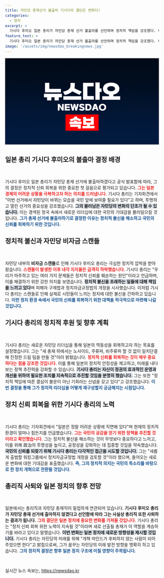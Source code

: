 ```yaml
---
title: 자민당 총재선거 불출마 기시다의 결단은 변화다!
categories:
  - 정치
excerpt: >
  기시다 후미오 일본 총리가 자민당 총재 선거 불출마를 선언하며 정치적 책임을 강조했다. 비자금 스캔들로 인한 정치 불신 속에서 변화를 위한 결단을 내린 그의 발언이 주목받고 있다. 정치의 투명성을 복원하고 국민 신뢰를 얻기 위한 새로운 시작이 필요한 시점이다!
feature_text: >
  기시다 후미오 일본 총리가 자민당 총재 선거 불출마를 선언하며 정치적 책임을 강조했다. 비자금 스캔들로 인한 정치 불신 속에서 변화를 위한 결단을 내린 그의 발언이 주목받고 있다. 정치의 투명성을 복원하고 국민 신뢰를 얻기 위한 새로운 시작이 필요한 시점이다!
image: '/assets/img/newsdao_breakingnews.jpg'
---
```


<p><img src="/assets/img/newsdao_breakingnews.jpg" alt="koreaapp 속보" /></p>

<h2 data-ke-size="size26">일본 총리 기시다 후미오의 불출마 결정 배경</h2>

<p data-ke-size="size16">&nbsp;</p>

<p>기시다 후미오 일본 총리가 자민당 총재 선거에 불출마하겠다고 공식 발표함에 따라, 그의 결정은 정치적 신뢰 회복을 위한 중요한 첫 걸음으로 평가되고 있습니다. <b><span style="color: #ee2323;">그는 일본 경제의 어려운 상황을 극복하고자 하는 의지를 드러냅니다.</span></b> 기시다 총리는 기자회견에서 "이번 선거에서 자민당이 바뀌는 모습을 국민 앞에 보여줄 필요가 있다"고 하며, 투명하고 열린 선거의 중요성을 강조했습니다. <b><span style="background-color: #21538527;">그의 물러남은 자민당의 변화의 단초가 될 수 있습니다.</span></b> 이는 경색된 정국 속에서 새로운 리더십에 대한 국민의 기대감을 불러일으킬 것입니다. <b><span style="color: #1a5490;">그가 총재 선거에 불출마하기로 결정한 이유는 정치적 불신을 해소하고 국민의 신뢰를 회복하기 위한 것입니다.</span></b></p>

<h2 data-ke-size="size26">정치적 불신과 자민당 비자금 스캔들</h2>

<p data-ke-size="size16">&nbsp;</p>

<p>자민당 내부의 <b>비자금 스캔들</b>로 인해 기시다 후미오 총리는 극심한 정치적 압박을 받아왔습니다. <b><span style="color: #ee2323;">스캔들이 발생한 이후 내각 지지율은 급격히 하락했습니다.</span></b> 기시다 총리는 "우리가 마주하고 있는 여러 가지 문제들은 정치적 신뢰를 훼손하는 원인"이라고 언급하며, 이를 해결하기 위한 강한 의지를 보였습니다. <b><span style="background-color: #21538527;">정치적 불신을 초래하는 일들에 대해 책임을 느끼고 있다</span></b>며 피해자 구제법과 정치자금규정법의 개정을 시사했습니다. 이처럼 기시다 총리는 스캔들로 인해 실제로 시민들이 느끼는 정치에 대한 불신을 간파하고 있습니다. <b><span style="color: #1a5490;">이런 정치 환경 속에서 국민의 신뢰를 회복하기 위한 대책을 적극적으로 마련해 나갈 것입니다.</span></b></p>

<h2 data-ke-size="size26">기시다 총리의 정치적 후원 및 향후 계획</h2>

<p data-ke-size="size16">&nbsp;</p>

<p>기시다 총리는 새로운 자민당 리더십을 통해 일본의 역동성을 회복하고자 하는 목표를 설정했습니다. 그는 "새 총재 하에서는 노사이드, 주류파, 비주류파 할 것 없이 일치단결해 진정한 드림 팀을 만들 것"이라 밝혔습니다. <b><span style="color: #ee2323;">정치적 신뢰를 회복하는 것이 매우 중요하다는 점을 강조한 것입니다.</span></b> 이를 통해 일본의 정치적 안정성을 제고하고, 미래를 내다보는 정책 추진력을 강화할 수 있습니다. <b><span style="background-color: #21538527;">기시다 총리는 자신이 정권의 효과적인 운영과 개선을 위하여 필요한 조치를 지속적으로 추진할 것임을 분명히 했습니다.</span></b> 그는 또한 "정치적 책임에 따른 결심이 불운이 아닌 기회라는 신념을 갖고 있다"고 강조했습니다. <b><span style="color: #1a5490;">이번 결정을 통해 그가 정치적 리더십을 어떻게 재구성할지 궁금해지는 시점입니다.</span></b></p>

<h2 data-ke-size="size26">정치 신뢰 회복을 위한 기시다 총리의 노력</h2>

<p data-ke-size="size16">&nbsp;</p>

<p>기시다 총리는 기자회견에서 "일본은 정말 어려운 상황에 직면해 있다"며 현재의 정치적 환경이 얼마나 힘든지를 언급했습니다. <b><span style="color: #ee2323;">그는 국민의 공감을 얻기 위한 정책을 추진할 것이라고 확언했습니다.</span></b> 그는 정치적 불신을 해소하는 것이 무엇보다 중요하다고 느끼고, 이를 위해 政治의 투명성을 높이고, 공정성을 강화하는 데 집중할 것임을 약속했습니다. <b><span style="background-color: #21538527;">국민의 신뢰를 되찾기 위해 기시다 총리는 다각적인 접근을 시도할 것입니다.</span></b> 그는 "새롭게 출범할 워킹그룹에서 정치자금규정법 개정을 검토할 것"이라 했으며, 들어오는 새로운 변화에 대한 기대감을 표출했습니다. <b><span style="color: #1a5490;">즉, 그의 정치적 의지는 국민의 목소리를 바탕으로 한 정치 개혁으로 전환될 것입니다.</span></b></p>

<h2 data-ke-size="size26">총리직 사퇴와 일본 정치의 향후 전망</h2>

<p data-ke-size="size16">&nbsp;</p>

<p>일본에서는 총리직과 자민당 총재직이 밀접하게 연관되어 있습니다. <b>기시다 후미오 총리가 자민당 총재 선거에 출마하지 않겠다고 선언함에 따라 그는 사실상 총리직 또한 사퇴하는 결과가 됩니다.</b> <b><span style="color: #ee2323;">그의 결단은 일본 정치에 중요한 변화를 가져올 것입니다.</span></b> 기시다 총리는 "정치 신뢰 회복 위한 노력이 지속될 것"이라며 새로 선출될 총재가 이 역할을 계승하기를 바라고 있다고 말했습니다. <b><span style="background-color: #21538527;">이번 변화는 일본 정치에 새로운 방향성을 제시할 것입니다.</span></b> 기시다 총리는 자민당의 미래를 위해 "개혁 마인드가 후퇴하지 않는 사람이 되어 주었으면 한다"고 밝힘으로써, 그가 꿈꾸는 자민당의 미래 발전 방향을 명확히 하고 있습니다. <b><span style="color: #1a5490;">그의 정치적 결정은 향후 일본 정치 구조에 미칠 영향이 주목됩니다.</span></b></p>

<p data-ke-size="size16">&nbsp;</p>
실시간 뉴스 속보는, <a href="https://newsdao.kr" rel="dofollow">https://newsdao.kr</a>


